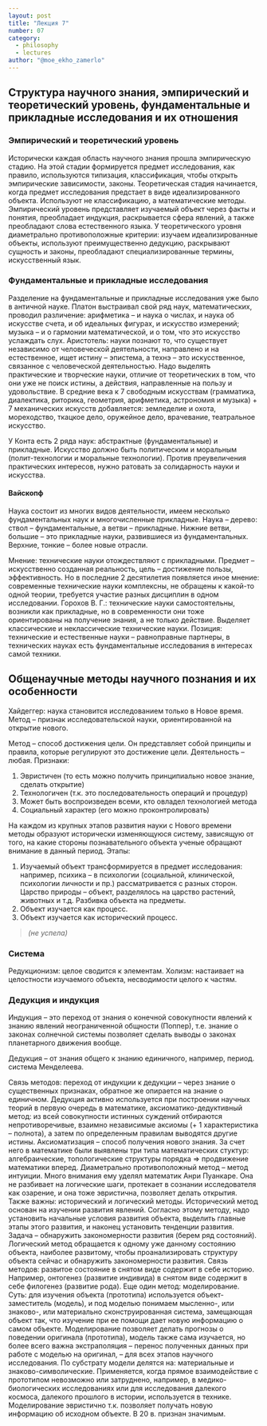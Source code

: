 ```yaml
---
layout: post
title: "Лекция 7"
number: 07
category:
  - philosophy
  - lectures
author: "@moe_ekho_zamerlo"
---
```


## Структура научного знания, эмпирический и теоретический уровень, фундаментальные и прикладные исследования и их отношения
### Эмпирический и теоретический уровень
Исторически каждая область научного знания прошла эмпирическую стадию. На этой стадии формируется предмет исследования, как правило, используются типизация, классификация, чтобы открыть эмпирические зависимости, законы. Теоретическая стадия начинается, когда предмет исследования предстает в виде идеализированного объекта. Используют не классификацию, а математические методы. Эмпирический уровень представляет изучаемый объект через факты и понятия, преобладает индукция, раскрывается сфера явлений, а также преобладают слова естественного языка. У теоретического уровня диаметрально противоположные критерии: изучаем идеализированные объекты, используют преимущественно дедукцию, раскрывают сущность и законы, преобладают специализированные термины, искусственный язык.

### Фундаментальные и прикладные исследования
Разделение на фундаментальные и прикладные исследования уже было в античной науке. Платон выстраивал свой ряд наук, математических, проводил различение: арифметика – и наука о числах, и наука об искусстве счета, и об идеальных фигурах, и искусство измерений; музыка – и о гармонии математической, и о том, что это искусство услаждать слух. Аристотель: науки познают то, что существует независимо от человеческой деятельности, направлено и на естественное, ищет истину – эпистема, а технэ – это искусственное, связанное с человеческой деятельностью. Надо выделять практические и творческие науки, отличие от теоретических в том, что они уже не поиск истины, а действия, направленные на пользу и удовольствие. В средние века к 7 свободным искусствам (грамматика, диалектика, риторика, геометрия, арифметика, астрономия и музыка) + 7 механических искусств добавляется: земледелие и охота, мореходство, ткацкое дело, оружейное дело, врачевание, театральное искусство.

У Конта есть 2 ряда наук: абстрактные (фундаментальные) и прикладные. Искусство должно быть политическим и моральным (полит-технологии и моральные технологии). Против преувеличения практических интересов, нужно ратовать за солидарность науки и искусства.

#### Вайскопф
Наука состоит из многих видов деятельности, имеем несколько фундаментальных наук и многочисленные прикладные. Наука – дерево: ствол – фундаментальные, а ветви – прикладные. Нижние ветви, большие – это прикладные науки, развившиеся из фундаментальных. Верхние, тонкие – более новые отрасли.

Мнение: технические науки отождествляют с прикладными. Предмет – искусственно созданная реальность, цель – достижение пользы, эффективность. Но в последние 2 десятилетия появляется иное мнение: современные технические науки комплексны, не обращены к какой-то одной теории, требуется участие разных дисциплин в одном исследовании. Горохов В. Г.: технические науки самостоятельны, возникли как прикладные, но в современности они тоже ориентированы на получение знания, а не только действие. Выделяет классические и неклассические технические науки. Позиция: технические и естественные науки – равноправные партнеры, в технических науках есть фундаментальные исследования в интересах самой техники.

## Общенаучные методы научного познания и их особенности
Хайдеггер: наука становится исследованием только в Новое время. Метод – признак исследовательской науки, ориентированной на открытие нового.

Метод – способ достижения цели. Он представляет собой принципы и правила, которые регулируют это достижение цели. Деятельность – любая.
Признаки:
1. Эвристичен (то есть можно получить принципиально новое знание, сделать открытие)
2. Технологичен (т.к. это последовательность операций и процедур)
3. Может быть воспроизведен всеми, кто овладел технологией метода
4. Социальный характер (его можно проконтролировать)

На каждом из крупных этапов развития науки с Нового времени методы образуют исторически изменяющуюся систему, зависящую от того, на какие стороны познавательного объекта ученые обращают внимание в данный период.
Этапы:
1. Изучаемый объект трансформируется в предмет исследования: например, психика – в психологии (социальной, клинической, психологии личности и пр.) рассматривается с разных сторон. Царство природы – объект, разделялось на царство растений, животных и т.д. Разбивка объекта на предметы.
2. Объект изучается как процесс.
3. Объект изучается как исторический процесс. 
>*(не успела)*

### Система
Редукционизм: целое сводится к элементам. Холизм: настаивает на целостности изучаемого объекта, несводимости целого к частям.

### Дедукция и индукция
Индукция – это переход от знания о конечной совокупности явлений к знанию явлений неограниченной общности (Поппер), т.е. знание о законах солнечной системы позволяет сделать выводы о законах планетарного движения вообще.

Дедукция – от знания общего к знанию единичного, например, период. система Менделеева.

Связь методов: переход от индукции к дедукции – через знание о существенных признаках, обратное же опирается на знание о единичном. Дедукция активно используется при построении научных теорий в первую очередь в математике, аксиоматико-дедуктивный метод: из всей совокупности истинных суждений отбираются непротиворечивые, взаимно независимые аксиомы (+ 1 характеристика – полнота), а затем по определенным правилам выводятся другие истины. Аксиоматизация – способ получения нового знания. За счет него в математике были выявлены три типа математических стуктур: алгебраические, топологические структуры порядка => продвижение математики вперед. Диаметрально противоположный метод – метод интуиции. Много внимания ему уделял математик Анри Пуанкаре. Она не разбивает на логические шаги, протекает в сознании исследователя как озарение, и она тоже эвристична, позволяет делать открытия. Также важны: исторический и логический методы. Исторический метод основан на изучении развития явлений. Согласно этому методу, надо установить начальные условия развития объекта, выделить главные этапы этого развития, и наконец установить тенденции развития. Задача – обнаружить закономерности развития (берем ряд состояний). Логический метод обращается к одному уже данному состоянию объекта, наиболее развитому, чтобы проанализировать структуру объекта сейчас и обнаружить закономерности развития. Связь методов: развитое состояние в снятом виде содержит в себе историю. Например, онтогенез (развитие индивида) в снятом виде содержит в себе филогенез (развитие рода). Еще один метод: моделирование. Суть: для изучения объекта (прототипа) используется объект-заместитель (модель), и под моделью понимаем мысленно-, или знаково-, или материально сконструированная система, замещающая объект так, что изучение при ее помощи дает новую информацию о самом объекте. Моделирование позволяет делать прогнозы о поведении оригинала (прототипа), модель также сама изучается, но более всего важна экстраполяция – перенос полученных данных при работе с моделью на оригинал, – для всех этапов научного исследования. По субстрату модели делятся на: материальные и знаково-символические. Применяется, когда прямое взаимодействие с прототипом невозможно или затруднено, например, в медико-биологических исследованиях или для исследования далекого космоса, далекого прошлого в истории, используется в технике. Моделирование эвристично т.к. позволяет получать новую информацию об исходном объекте. В 20 в. признан значимым.
